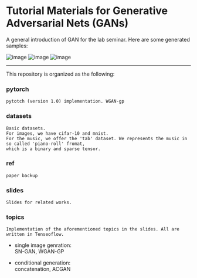 # Tutorial Materials for Generative Adversarial Nets (GANs)

A general introduction of GAN for the lab seminar. Here are some generated samples:

![image](https://github.com/wayne391/GAN-tutorial/blob/master/ref/samples/cifar10_sngan.png)
![image](https://github.com/wayne391/GAN-tutorial/blob/master/ref/samples/mnist_acgan.png)
![image](https://github.com/wayne391/GAN-tutorial/blob/master/ref/samples/tab_wgan_gp_small.png)

---

This repository is organized as the following:

### pytorch
    pytotch (version 1.0) implementation. WGAN-gp
    

### datasets
    Basic datasets.
    For images, we have cifar-10 and mnist.
    For the music, we offer the 'tab' dataset. We represents the music in so called 'piano-roll' fromat,
    which is a binary and sparse tensor.

### ref
    paper backup

### slides
    Slides for related works.

### topics
    Implementation of the aforementioned topics in the slides. All are written in Tenseoflow.
- single image genration:  
    SN-GAN, WGAN-GP  

- conditional generation:    
    concatenation, ACGAN  
